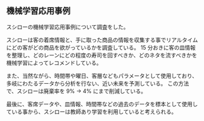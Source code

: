 ## 機械学習応用事例

スシローの機械学習応用事例について調査をした。

スシローは客の着席情報と、手に取った商品の情報を収集する事でリアルタイムにどの客がどの商品を欲がっているかを調査している。
15 分おきに客の皿情報を整理し、どのレーンにどの程度の寿司を回すべきか、どのネタを流すべきかを機械学習によってレコメンドしている。

また、当然ながら、時間帯や曜日、客層などもパラメータとして使用しており、多岐にわたるデータから分析を行ない、近い未来を予測している。
この方法で、スシローは廃棄率を 9% -> 4% にまで削減している。

最後に、客席データや、皿情報、時間帯などの過去のデータを標本として使用している事から、スシローは教師あり学習を利用していると考えられる。
